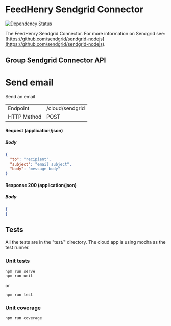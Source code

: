 # FeedHenry Sendgrid Connector

[![Dependency Status](https://img.shields.io/david/feedhenry-templates/fh-connector-sendgrid-cloud.svg?style=flat-square)](https://david-dm.org/feedhenry-templates/fh-connector-sendgrid-cloud)

The FeedHenry Sendgrid Connector. For more information on Sendgrid see: [https://github.com/sendgrid/sendgrid-nodejs](https://github.com/sendgrid/sendgrid-nodejs).

## Group Sendgrid Connector API

# Send email

Send an email

|              |                 | 
|--------------|-----------------|
| Endpoint     | /cloud/sendgrid |
| HTTP Method  | POST            |

#### Request (application/json)

##### Body

```json
{
  "to": "recipient",
  "subject": "email subject",
  "body": "message body"
}
```

#### Response 200 (application/json)

##### Body

```json
{
}
```

## Tests

All the tests are in the "test/" directory. The cloud app is using mocha as the test runner. 

### Unit tests

```shell
npm run serve
npm run unit
```

or

```shell
npm run test
```

### Unit coverage

```shell
npm run coverage
```
